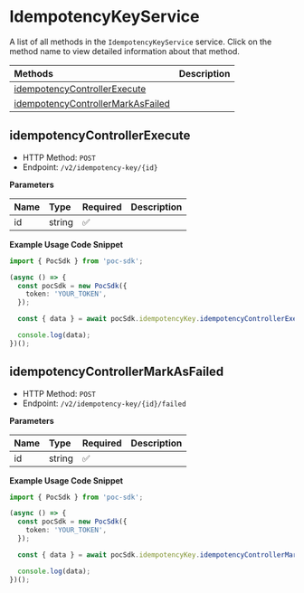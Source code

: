 # IdempotencyKeyService

A list of all methods in the `IdempotencyKeyService` service. Click on the method name to view detailed information about that method.

| Methods                                                                 | Description |
| :---------------------------------------------------------------------- | :---------- |
| [idempotencyControllerExecute](#idempotencycontrollerexecute)           |             |
| [idempotencyControllerMarkAsFailed](#idempotencycontrollermarkasfailed) |             |

## idempotencyControllerExecute

- HTTP Method: `POST`
- Endpoint: `/v2/idempotency-key/{id}`

**Parameters**

| Name | Type   | Required | Description |
| :--- | :----- | :------- | :---------- |
| id   | string | ✅       |             |

**Example Usage Code Snippet**

```typescript
import { PocSdk } from 'poc-sdk';

(async () => {
  const pocSdk = new PocSdk({
    token: 'YOUR_TOKEN',
  });

  const { data } = await pocSdk.idempotencyKey.idempotencyControllerExecute('id');

  console.log(data);
})();
```

## idempotencyControllerMarkAsFailed

- HTTP Method: `POST`
- Endpoint: `/v2/idempotency-key/{id}/failed`

**Parameters**

| Name | Type   | Required | Description |
| :--- | :----- | :------- | :---------- |
| id   | string | ✅       |             |

**Example Usage Code Snippet**

```typescript
import { PocSdk } from 'poc-sdk';

(async () => {
  const pocSdk = new PocSdk({
    token: 'YOUR_TOKEN',
  });

  const { data } = await pocSdk.idempotencyKey.idempotencyControllerMarkAsFailed('id');

  console.log(data);
})();
```

<!-- This file was generated by liblab | https://liblab.com/ -->
